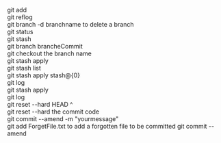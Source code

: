 git add  
git reflog  
git branch -d branchname to delete a branch  
git status  
git stash  
git branch brancheCommit  
git checkout the branch name  
git stash apply  
git stash list  
git stash apply stash@{0}  
git log   
git stash apply  
git log  
git reset --hard HEAD ^  
git reset  --hard the commit code  
git commit --amend -m "yourmessage"  
git add ForgetFile.txt  to add a forgotten file to be committed 
git commit --amend      


